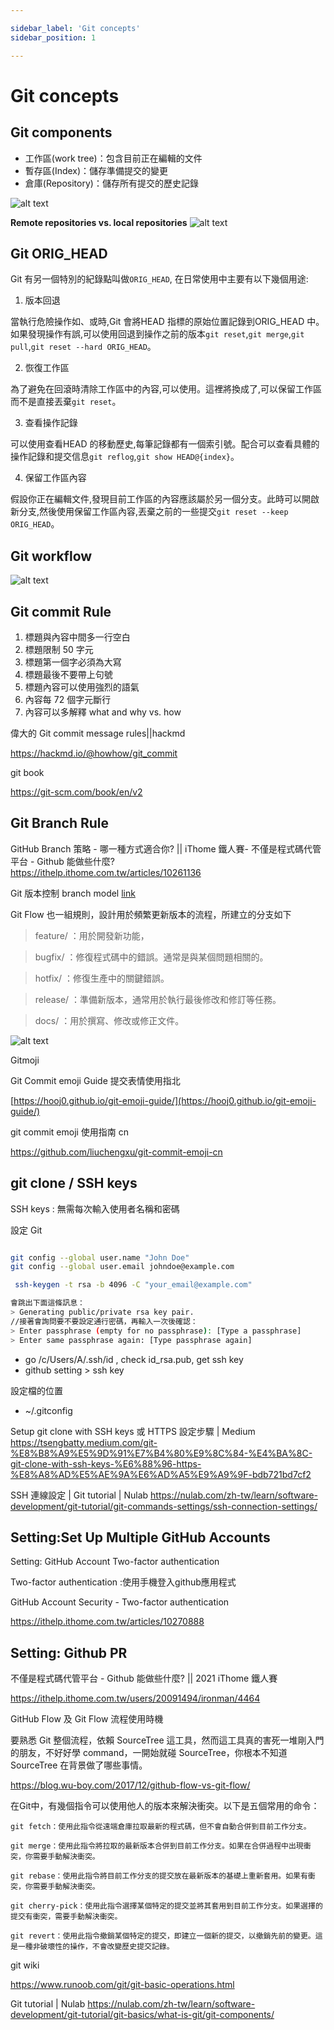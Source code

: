 ```yaml
---

sidebar_label: 'Git concepts'
sidebar_position: 1

---
```


# Git concepts

## Git components

- 工作區(work tree)：包含目前正在編輯的文件
- 暫存區(Index)：儲存準備提交的變更
- 倉庫(Repository)：儲存所有提交的歷史記錄

![alt text](img/gitComponents.png)

**Remote repositories vs. local repositories**
![alt text](img/gitRepositories.png)

## Git ORIG_HEAD 

Git 有另一個特別的紀錄點叫做``ORIG_HEAD``, 在日常使用中主要有以下幾個用途:

1. 版本回退

當執行危險操作如、或時,Git 會將HEAD 指標的原始位置記錄到ORIG_HEAD 中。如果發現操作有誤,可以使用回退到操作之前的版本``git reset``,``git merge``,``git pull``,``git reset --hard ORIG_HEAD``。

2. 恢復工作區

為了避免在回滾時清除工作區中的內容,可以使用。這裡將換成了,可以保留工作區而不是直接丟棄``git reset``。

3. 查看操作記錄

可以使用查看HEAD 的移動歷史,每筆記錄都有一個索引號。配合可以查看具體的操作記錄和提交信息``git reflog``,``git show HEAD@{index}``。

4. 保留工作區內容

假設你正在編輯文件,發現目前工作區的內容應該屬於另一個分支。此時可以開啟新分支,然後使用保留工作區內容,丟棄之前的一些提交``git reset --keep ORIG_HEAD``。


## Git workflow

![alt text](img/gitconcepts.png)


## Git commit Rule

1. 標題與內容中間多一行空白
2. 標題限制 50 字元
3. 標題第一個字必須為大寫
4. 標題最後不要帶上句號
5. 標題內容可以使用強烈的語氣
6. 內容每 72 個字元斷行
7. 內容可以多解釋 what and why vs. how

偉大的 Git commit message rules||hackmd

https://hackmd.io/@howhow/git_commit

git book

https://git-scm.com/book/en/v2


## Git Branch Rule

GitHub Branch 策略 - 哪一種方式適合你? ||   iThome 鐵人賽- 不僅是程式碼代管平台 - Github 能做些什麼?  
https://ithelp.ithome.com.tw/articles/10261136

 Git 版本控制 branch model [link](https://blog.wu-boy.com/2011/03/git-%E7%89%88%E6%9C%AC%E6%8E%A7%E5%88%B6-branch-model-%E5%88%86%E6%94%AF%E6%A8%A1%E7%B5%84%E5%9F%BA%E6%9C%AC%E4%BB%8B%E7%B4%B9/)

Git Flow 也一組規則，設計用於頻繁更新版本的流程，所建立的分支如下

> feature/ ：用於開發新功能，

> bugfix/ ：修復程式碼中的錯誤。通常是與某個問題相關的。

> hotfix/ ：修復生產中的關鍵錯誤。

> release/ ：準備新版本，通常用於執行最後修改和修訂等任務。

> docs/ ：用於撰寫、修改或修正文件。

![alt text](img/gitBranch.png)

Gitmoji

Git Commit emoji Guide  提交表情使用指北

[https://hooj0.github.io/git-emoji-guide/](https://hooj0.github.io/git-emoji-guide/)

git commit emoji 使用指南 cn

https://github.com/liuchengxu/git-commit-emoji-cn

## git clone / SSH keys

SSH keys : 無需每次輸入使用者名稱和密碼

設定 Git

```sh

git config --global user.name "John Doe"
git config --global user.email johndoe@example.com

```

```sh
 ssh-keygen -t rsa -b 4096 -C "your_email@example.com"

會跳出下面這條訊息：
> Generating public/private rsa key pair.
//接著會詢問要不要設定通行密碼，再輸入一次後確認：
> Enter passphrase (empty for no passphrase): [Type a passphrase]
> Enter same passphrase again: [Type passphrase again]

```

- go  /c/Users/A/.ssh/id , check id_rsa.pub, get ssh key
- github setting > ssh key

設定檔的位置

- ~/.gitconfig

Setup git clone with SSH keys 或 HTTPS 設定步驟  | Medium
https://tsengbatty.medium.com/git-%E8%B8%A9%E5%9D%91%E7%B4%80%E9%8C%84-%E4%BA%8C-git-clone-with-ssh-keys-%E6%88%96-https-%E8%A8%AD%E5%AE%9A%E6%AD%A5%E9%A9%9F-bdb721bd7cf2

SSH 連線設定 | Git tutorial | Nulab
https://nulab.com/zh-tw/learn/software-development/git-tutorial/git-commands-settings/ssh-connection-settings/


## Setting:Set Up Multiple GitHub Accounts

 Setting: GitHub Account Two-factor authentication

Two-factor authentication :使用手機登入github應用程式

GitHub Account Security - Two-factor authentication

https://ithelp.ithome.com.tw/articles/10270888


## Setting: Github PR

不僅是程式碼代管平台 - Github 能做些什麼? || 2021 iThome 鐵人賽

https://ithelp.ithome.com.tw/users/20091494/ironman/4464

GitHub Flow 及 Git Flow 流程使用時機

要熟悉 Git 整個流程，依賴 SourceTree 這工具，然而這工具真的害死一堆剛入門的朋友，不好好學 command，一開始就碰 SourceTree，你根本不知道 SourceTree 在背景做了哪些事情。

https://blog.wu-boy.com/2017/12/github-flow-vs-git-flow/

在Git中，有幾個指令可以使用他人的版本來解決衝突。以下是五個常用的命令：

```text
git fetch：使用此指令從遠端倉庫拉取最新的程式碼，但不會自動合併到目前工作分支。

git merge：使用此指令將拉取的最新版本合併到目前工作分支。如果在合併過程中出現衝突，你需要手動解決衝突。

git rebase：使用此指令將目前工作分支的提交放在最新版本的基礎上重新套用。如果有衝突，你需要手動解決衝突。

git cherry-pick：使用此指令選擇某個特定的提交並將其套用到目前工作分支。如果選擇的提交有衝突，需要手動解決衝突。

git revert：使用此指令撤銷某個特定的提交，即建立一個新的提交，以撤銷先前的變更。這是一種非破壞性的操作，不會改變歷史提交記錄。
```

git wiki

https://www.runoob.com/git/git-basic-operations.html

Git tutorial | Nulab
https://nulab.com/zh-tw/learn/software-development/git-tutorial/git-basics/what-is-git/git-components/